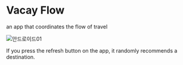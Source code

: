# Vacay Flow

an app that coordinates the flow of travel

![안드로이드01](https://github.com/user-attachments/assets/4a70e928-15b5-4d82-ac3a-9443dc40cea2)


If you press the refresh button on the app, it randomly recommends a destination.


